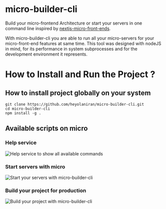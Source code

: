 # micro-builder-cli
Build your micro-frontend Architecture or start your servers in one command line inspired by [nextjs-micro-front-ends](https://github.com/tkssharma/nextjs-micro-frontends/tree/master).

With micro-builder-cli you are able to run all your micro-servers for your micro-front-end features at same time. 
This tool was designed with nodeJS in mind, for its performance in system subprocesses and for the development environment it represents. 

# How to Install and Run the Project ?

## How to install project globally on your system 
```
git clone https://github.com/heyolaniran/micro-builder-cli.git
cd micro-builder-cli
npm install -g .
```

## Available scripts on micro
### Help service 
![Help service to show all available commands](https://github.com/heyolaniran/micro-builder-cli/blob/main/images/micro.png)


### Start servers with micro 
![Start your servers with micro-builder-cli](https://github.com/heyolaniran/micro-builder-cli/blob/main/images/micro_start.png)


### Build your project for production 
![Build your project with micro-builder-cli](https://github.com/heyolaniran/micro-builder-cli/blob/main/images/micro_build.png)


